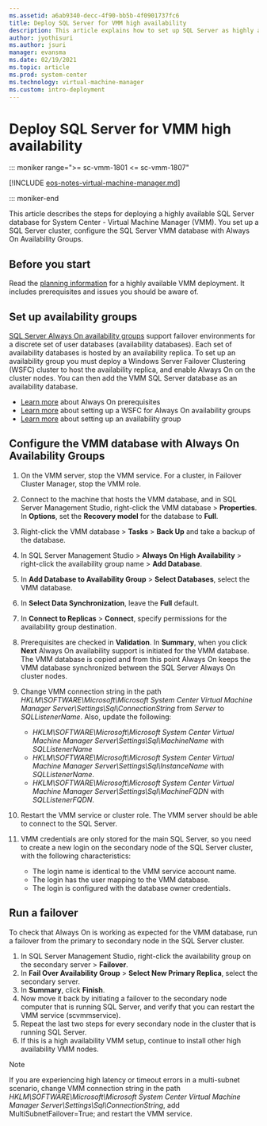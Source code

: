 ```yaml
---
ms.assetid: a6ab9340-decc-4f90-bb5b-4f0901737fc6
title: Deploy SQL Server for VMM high availability
description: This article explains how to set up SQL Server as highly available in a VMM deployment
author: jyothisuri
ms.author: jsuri
manager: evansma
ms.date: 02/19/2021
ms.topic: article
ms.prod: system-center
ms.technology: virtual-machine-manager
ms.custom: intro-deployment
---
```

# Deploy SQL Server for VMM high availability

::: moniker range=">= sc-vmm-1801 <= sc-vmm-1807"

[!INCLUDE [eos-notes-virtual-machine-manager.md](../includes/eos-notes-virtual-machine-manager.md)]

::: moniker-end

This article describes the steps for deploying a highly available SQL Server database for System Center - Virtual Machine Manager (VMM). You set up a SQL Server cluster, configure the SQL Server VMM database with Always On Availability Groups.

## Before you start

Read the [planning information](plan-ha-install.md) for a highly available VMM deployment. It includes prerequisites and issues you should be aware of.

## Set up availability groups

[SQL Server Always On availability groups](/sql/database-engine/availability-groups/windows/overview-of-always-on-availability-groups-sql-server) support failover environments for a discrete set of user databases (availability databases). Each set of availability databases is hosted by an availability replica. To set up an availability group you must deploy a Windows Server Failover Clustering (WSFC) cluster to host the availability replica, and enable Always On on the cluster nodes. You can then add the VMM SQL Server database as an availability database.

- [Learn more](/sql/database-engine/availability-groups/windows/prereqs-restrictions-recommendations-always-on-availability) about Always On prerequisites
- [Learn more](/sql/database-engine/availability-groups/windows/failover-clustering-and-always-on-availability-groups-sql-server) about setting up a WSFC for Always On availability groups
- [Learn more](/sql/database-engine/availability-groups/windows/creation-and-configuration-of-availability-groups-sql-server) about setting up an availability group

## Configure the VMM database with Always On Availability Groups

1. On the VMM server, stop the VMM service. For a cluster, in Failover Cluster Manager, stop the VMM role.
1. Connect to the machine that hosts the VMM database, and in SQL Server Management Studio, right-click the VMM database > **Properties**. In **Options**, set the **Recovery model** for the database to **Full**.
1. Right-click the VMM database > **Tasks** > **Back Up** and take a backup of the database.
1. In SQL Server Management Studio > **Always On High Availability** > right-click the availability group name > **Add Database**.
1. In **Add Database to Availability Group** > **Select Databases**, select the VMM database.
1. In **Select Data Synchronization**, leave the **Full** default.
1. In **Connect to Replicas** > **Connect**, specify permissions for the availability group destination.
1. Prerequisites are checked in **Validation**. In **Summary**, when you click **Next** Always On availability support is initiated for the VMM database. The VMM database is copied and from this point Always On keeps the VMM database synchronized between the SQL Server Always On cluster nodes.
1. Change VMM connection string in the path *HKLM\SOFTWARE\Microsoft\Microsoft System Center Virtual Machine Manager Server\Settings\Sql\ConnectionString* from *Server* to *SQLListenerName*. Also, update the following:

   - *HKLM\SOFTWARE\Microsoft\Microsoft System Center Virtual Machine Manager Server\Settings\Sql\MachineName* with *SQLListenerName*
   - *HKLM\SOFTWARE\Microsoft\Microsoft System Center Virtual Machine Manager Server\Settings\Sql\InstanceName* with *SQLListenerName*.
   - *HKLM\SOFTWARE\Microsoft\Microsoft System Center Virtual Machine Manager  Server\Settings\Sql\MachineFQDN* with *SQLListenerFQDN*.

1. Restart the VMM service or cluster role. The VMM server should be able to connect to the SQL Server.
1. VMM credentials are only stored for the main SQL Server, so you need to create a new login on the secondary node of the SQL Server cluster, with the following characteristics:
    - The login name is identical to the VMM service account name.
    - The login has the user mapping to the VMM database.
    - The login is configured with the database owner credentials.

## Run a failover

To check that Always On is working as expected for the VMM database, run a failover from the primary to secondary node in the SQL Server cluster.

1. In SQL Server Management Studio, right-click the availability group on the secondary server > **Failover**.
1. In **Fail Over Availability Group** > **Select New Primary Replica**, select the secondary server.
1. In **Summary**, click **Finish**.
1. Now move it back by initiating a failover to the secondary node computer that is running SQL Server, and verify that you can restart the VMM service (scvmmservice).
1. Repeat the last two steps for every secondary node in the cluster that is running SQL Server.
1. If this is a high availability VMM setup, continue to install other high availability VMM nodes.

>[!NOTE]
>
> If you are experiencing high latency or timeout errors in a multi-subnet scenario, change VMM connection string in the path *HKLM\SOFTWARE\Microsoft\Microsoft System Center Virtual Machine Manager Server\Settings\Sql\ConnectionString*, add MultiSubnetFailover=True; and restart the VMM service.
